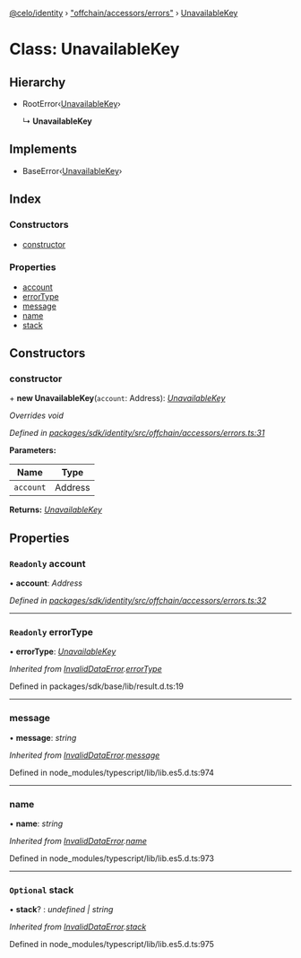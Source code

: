 [@celo/identity](../README.md) › ["offchain/accessors/errors"](../modules/_offchain_accessors_errors_.md) › [UnavailableKey](_offchain_accessors_errors_.unavailablekey.md)

# Class: UnavailableKey

## Hierarchy

* RootError‹[UnavailableKey](../enums/_offchain_accessors_errors_.schemaerrortypes.md#unavailablekey)›

  ↳ **UnavailableKey**

## Implements

* BaseError‹[UnavailableKey](../enums/_offchain_accessors_errors_.schemaerrortypes.md#unavailablekey)›

## Index

### Constructors

* [constructor](_offchain_accessors_errors_.unavailablekey.md#constructor)

### Properties

* [account](_offchain_accessors_errors_.unavailablekey.md#readonly-account)
* [errorType](_offchain_accessors_errors_.unavailablekey.md#readonly-errortype)
* [message](_offchain_accessors_errors_.unavailablekey.md#message)
* [name](_offchain_accessors_errors_.unavailablekey.md#name)
* [stack](_offchain_accessors_errors_.unavailablekey.md#optional-stack)

## Constructors

###  constructor

\+ **new UnavailableKey**(`account`: Address): *[UnavailableKey](_offchain_accessors_errors_.unavailablekey.md)*

*Overrides void*

*Defined in [packages/sdk/identity/src/offchain/accessors/errors.ts:31](https://github.com/celo-org/celo-monorepo/blob/master/packages/sdk/identity/src/offchain/accessors/errors.ts#L31)*

**Parameters:**

Name | Type |
------ | ------ |
`account` | Address |

**Returns:** *[UnavailableKey](_offchain_accessors_errors_.unavailablekey.md)*

## Properties

### `Readonly` account

• **account**: *Address*

*Defined in [packages/sdk/identity/src/offchain/accessors/errors.ts:32](https://github.com/celo-org/celo-monorepo/blob/master/packages/sdk/identity/src/offchain/accessors/errors.ts#L32)*

___

### `Readonly` errorType

• **errorType**: *[UnavailableKey](../enums/_offchain_accessors_errors_.schemaerrortypes.md#unavailablekey)*

*Inherited from [InvalidDataError](_offchain_accessors_errors_.invaliddataerror.md).[errorType](_offchain_accessors_errors_.invaliddataerror.md#readonly-errortype)*

Defined in packages/sdk/base/lib/result.d.ts:19

___

###  message

• **message**: *string*

*Inherited from [InvalidDataError](_offchain_accessors_errors_.invaliddataerror.md).[message](_offchain_accessors_errors_.invaliddataerror.md#message)*

Defined in node_modules/typescript/lib/lib.es5.d.ts:974

___

###  name

• **name**: *string*

*Inherited from [InvalidDataError](_offchain_accessors_errors_.invaliddataerror.md).[name](_offchain_accessors_errors_.invaliddataerror.md#name)*

Defined in node_modules/typescript/lib/lib.es5.d.ts:973

___

### `Optional` stack

• **stack**? : *undefined | string*

*Inherited from [InvalidDataError](_offchain_accessors_errors_.invaliddataerror.md).[stack](_offchain_accessors_errors_.invaliddataerror.md#optional-stack)*

Defined in node_modules/typescript/lib/lib.es5.d.ts:975

